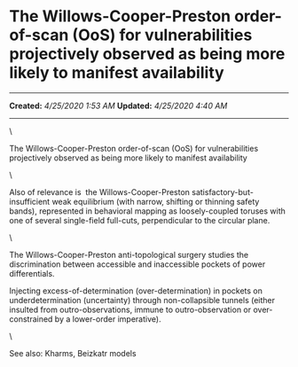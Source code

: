 The Willows-Cooper-Preston order-of-scan (OoS) for vulnerabilities projectively observed as being more likely to manifest availability
======================================================================================================================================

  -------------- ---------------------
  **Created:**   *4/25/2020 1:53 AM*
  **Updated:**   *4/25/2020 4:40 AM*
  -------------- ---------------------

\

The Willows-Cooper-Preston order-of-scan (OoS) for vulnerabilities
projectively observed as being more likely to manifest availability

\

Also of relevance is  the Willows-Cooper-Preston
satisfactory-but-insufficient weak equilibrium (with narrow, shifting or
thinning safety bands), represented in behavioral mapping as
loosely-coupled toruses with one of several single-field full-cuts,
perpendicular to the circular plane.

\

The Willows-Cooper-Preston anti-topological surgery studies the
discrimination between accessible and inaccessible pockets of power
differentials.

Injecting excess-of-determination (over-determination) in pockets on
underdetermination (uncertainty) through non-collapsible tunnels (either
insulted from outro-observations, immune to outro-observation or
over-constrained by a lower-order imperative).

\

See also: Kharms, Beizkatr models

 
